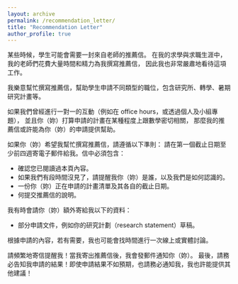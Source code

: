 ```yaml
---
layout: archive
permalink: /recommendation_letter/
title: "Recommendation Letter"
author_profile: true
---
```


某些時候，學生可能會需要一封來自老師的推薦信。
在我的求學與求職生涯中，我的老師們花費大量時間和精力為我撰寫推薦信，
因此我也非常嚴肅地看待這項工作。

我樂意幫忙撰寫推薦信，幫助學生申請不同類型的職位，包含研究所、轉學、暑期研究計畫等。

如果我們曾經進行一對一的互動（例如在 office hours，或透過個人及小組專題），
並且你（妳）打算申請的計畫在某種程度上跟數學密切相關，
那麼我的推薦信或許能為你（妳）的申請提供幫助。

如果你（妳）希望我幫忙撰寫推薦信，請遵循以下準則：
請在第一個截止日期至少前四週寄電子郵件給我。信中必須包含：
- 確認您已閱讀過本頁內容。
- 如果我們有段時間沒見了，請提醒我你（妳）是誰，以及我們是如何認識的。
- 一份你（妳）正在申請的計畫清單及其各自的截止日期。
- 何提交推薦信的說明。

我有時會請你（妳）額外寄給我以下的資料：
- 部分申請文件，例如你的研究計劃（research statement）草稿。


根據申請的內容，若有需要，我也可能會找時間進行一次線上或實體討論。


請頻繁地寄信提醒我！當我寄出推薦信後，我會發郵件通知你（妳）。
最後，請務必告知我申請的結果！即使申請結果不如預期，也請務必通知我，我也許能提供其他建議！
